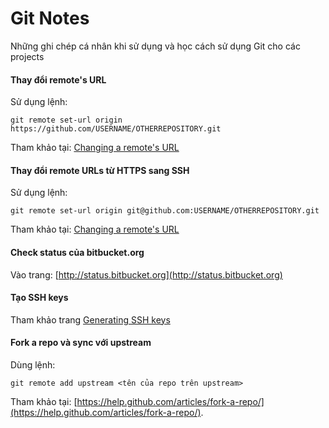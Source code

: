 # Git Notes
Những ghi chép cá nhân khi sử dụng và học cách sử dụng Git cho các projects

#### Thay đổi remote's URL
Sử dụng lệnh:

    git remote set-url origin https://github.com/USERNAME/OTHERREPOSITORY.git

Tham khảo tại: [Changing a remote's URL](https://help.github.com/articles/changing-a-remote-s-url/)

#### Thay đổi remote URLs từ HTTPS sang SSH
Sử dụng lệnh:

    git remote set-url origin git@github.com:USERNAME/OTHERREPOSITORY.git

Tham khảo tại: [Changing a remote's URL](https://help.github.com/articles/changing-a-remote-s-url/)

#### Check status của bitbucket.org
Vào trang: [http://status.bitbucket.org](http://status.bitbucket.org)

#### Tạo SSH keys
Tham khảo trang [Generating SSH keys](https://help.github.com/articles/generating-ssh-keys/)

#### Fork a repo và sync với upstream
Dùng lệnh:

    git remote add upstream <tên của repo trên upstream>

Tham khảo tại: [https://help.github.com/articles/fork-a-repo/](https://help.github.com/articles/fork-a-repo/).







